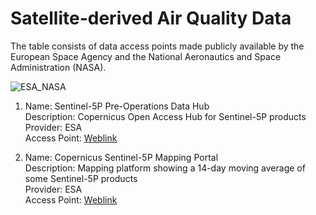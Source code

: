 # Satellite-derived Air Quality Data

The table consists of data access points made publicly available by the European Space Agency and the National Aeronautics and Space Administration (NASA).

![ESA_NASA](https://github.com/jevaughnhenry/satellite_derived_air_quality/assets/127128607/445264d1-4e4a-4065-92c3-0b40bd293626)

1. Name: Sentinel-5P Pre-Operations Data Hub   
  Description: Copernicus Open Access Hub for Sentinel-5P products  
  Provider: ESA  
  Access Point: [Weblink](https://s5phub.copernicus.eu/dhus/#/home)  

2. Name: Copernicus Sentinel-5P Mapping Portal  
  Description: Mapping platform showing a 14-day moving average of some Sentinel-5P products   
  Provider: ESA  
  Access Point: [Weblink](https://maps.s5p-pal.com/no2/)

